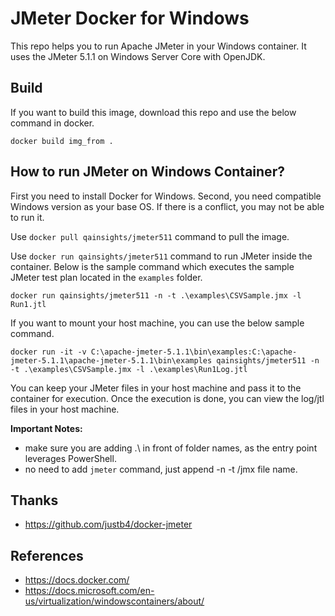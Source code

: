 # JMeter Docker for Windows
This repo helps you to run Apache JMeter in your Windows container. It uses the JMeter 5.1.1 on Windows Server Core with OpenJDK.

## Build
If you want to build this image, download this repo and use the below command in docker.

`docker build img_from .`

## How to run JMeter on Windows Container?
First you need to install Docker for Windows. Second, you need compatible Windows version as your base OS. If there is a conflict, you may not be able to run it. 

Use `docker pull qainsights/jmeter511` command to pull the image. 

Use `docker run qainsights/jmeter511` command to run JMeter inside the container. Below is the sample command which executes the sample JMeter test plan located in the `examples` folder.

`docker run qainsights/jmeter511 -n -t .\examples\CSVSample.jmx -l Run1.jtl`

If you want to mount your host machine, you can use the below sample command.

`docker run -it -v C:\apache-jmeter-5.1.1\bin\examples:C:\apache-jmeter-5.1.1\apache-jmeter-5.1.1\bin\examples qainsights/jmeter511 -n -t .\examples\CSVSample.jmx -l .\examples\Run1Log.jtl`

You can keep your JMeter files in your host machine and pass it to the container for execution. Once the execution is done, you can view the log/jtl files in your host machine.

**Important Notes:**
* make sure you are adding .\ in front of folder names, as the entry point leverages PowerShell. 
* no need to add `jmeter` command, just append -n -t <yourJMeterTestName>/jmx file name.
  
## Thanks
* https://github.com/justb4/docker-jmeter 

## References

* https://docs.docker.com/
* https://docs.microsoft.com/en-us/virtualization/windowscontainers/about/
